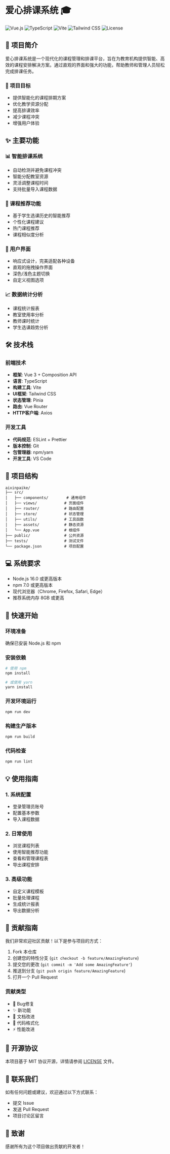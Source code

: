 # 爱心排课系统 🎓

![Vue.js](https://img.shields.io/badge/Vue.js-3.x-4FC08D?style=flat-square&logo=vue.js)
![TypeScript](https://img.shields.io/badge/TypeScript-4.x-3178C6?style=flat-square&logo=typescript)
![Vite](https://img.shields.io/badge/Vite-latest-646CFF?style=flat-square&logo=vite)
![Tailwind CSS](https://img.shields.io/badge/Tailwind_CSS-latest-38B2AC?style=flat-square&logo=tailwind-css)
![License](https://img.shields.io/badge/License-MIT-yellow.svg)

## 📝 项目简介

爱心排课系统是一个现代化的课程管理和排课平台，旨在为教育机构提供智能、高效的课程安排解决方案。通过直观的界面和强大的功能，帮助教师和管理人员轻松完成排课任务。

### 🎯 项目目标

- 提供智能化的课程排期方案
- 优化教学资源分配
- 提高排课效率
- 减少课程冲突
- 增强用户体验

## ✨ 主要功能

### 📊 智能排课系统
- 自动检测并避免课程冲突
- 智能分配教室资源
- 灵活调整课程时间
- 支持批量导入课程数据

### 🎯 课程推荐功能
- 基于学生选课历史的智能推荐
- 个性化课程建议
- 热门课程推荐
- 课程相似度分析

### 📱 用户界面
- 响应式设计，完美适配各种设备
- 直观的拖拽操作界面
- 深色/浅色主题切换
- 自定义视图选项

### 📈 数据统计分析
- 课程统计报表
- 教室使用率分析
- 教师课时统计
- 学生选课趋势分析

## 🛠️ 技术栈

### 前端技术
- **框架**: Vue 3 + Composition API
- **语言**: TypeScript
- **构建工具**: Vite
- **UI框架**: Tailwind CSS
- **状态管理**: Pinia
- **路由**: Vue Router
- **HTTP客户端**: Axios

### 开发工具
- **代码规范**: ESLint + Prettier
- **版本控制**: Git
- **包管理器**: npm/yarn
- **开发工具**: VS Code

## 📂 项目结构

```
aixinpaike/
├── src/
│   ├── components/        # 通用组件
│   ├── views/            # 页面组件
│   ├── router/           # 路由配置
│   ├── store/            # 状态管理
│   ├── utils/            # 工具函数
│   ├── assets/           # 静态资源
│   └── App.vue           # 根组件
├── public/               # 公共资源
├── tests/                # 测试文件
└── package.json          # 项目配置
```

## 💻 系统要求

- Node.js 16.0 或更高版本
- npm 7.0 或更高版本
- 现代浏览器（Chrome, Firefox, Safari, Edge）
- 推荐系统内存 8GB 或更高

## 🚀 快速开始

### 环境准备
确保已安装 Node.js 和 npm

### 安装依赖

```bash
# 使用 npm
npm install

# 或使用 yarn
yarn install
```

### 开发环境运行

```bash
npm run dev
```

### 构建生产版本

```bash
npm run build
```

### 代码检查

```bash
npm run lint
```

## 💡 使用指南

### 1. 系统配置
- 登录管理员账号
- 配置基本参数
- 导入课程数据

### 2. 日常使用
- 浏览课程列表
- 使用智能推荐功能
- 查看和管理课程表
- 导出课程安排

### 3. 高级功能
- 自定义课程模板
- 批量处理课程
- 生成统计报表
- 导出数据分析

## 🤝 贡献指南

我们非常欢迎社区贡献！以下是参与项目的方式：

1. Fork 本仓库
2. 创建您的特性分支 (`git checkout -b feature/AmazingFeature`)
3. 提交您的更改 (`git commit -m 'Add some AmazingFeature'`)
4. 推送到分支 (`git push origin feature/AmazingFeature`)
5. 打开一个 Pull Request

### 贡献类型
- 🐛 Bug修复
- ✨ 新功能
- 📝 文档改进
- 🎨 代码格式化
- ⚡️ 性能改进

## 📄 开源协议

本项目基于 MIT 协议开源，详情请参阅 [LICENSE](LICENSE) 文件。

## 📮 联系我们

如有任何问题或建议，欢迎通过以下方式联系：

- 提交 Issue
- 发送 Pull Request
- 项目讨论区留言

## 🎉 致谢

感谢所有为这个项目做出贡献的开发者！
